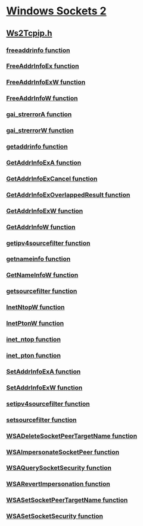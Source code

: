 # [Windows Sockets 2](../_winsock/index.md)
## [Ws2Tcpip.h](index.md)
### [freeaddrinfo function](../ws2tcpip/nf-ws2tcpip-freeaddrinfo.md)
### [FreeAddrInfoEx function](../ws2tcpip/nf-ws2tcpip-freeaddrinfoex.md)
### [FreeAddrInfoExW function](../ws2tcpip/nf-ws2tcpip-freeaddrinfoexw.md)
### [FreeAddrInfoW function](../ws2tcpip/nf-ws2tcpip-freeaddrinfow.md)
### [gai_strerrorA function](../ws2tcpip/nf-ws2tcpip-gai_strerrora.md)
### [gai_strerrorW function](../ws2tcpip/nf-ws2tcpip-gai_strerrorw.md)
### [getaddrinfo function](../ws2tcpip/nf-ws2tcpip-getaddrinfo.md)
### [GetAddrInfoExA function](../ws2tcpip/nf-ws2tcpip-getaddrinfoexa.md)
### [GetAddrInfoExCancel function](../ws2tcpip/nf-ws2tcpip-getaddrinfoexcancel.md)
### [GetAddrInfoExOverlappedResult function](../ws2tcpip/nf-ws2tcpip-getaddrinfoexoverlappedresult.md)
### [GetAddrInfoExW function](../ws2tcpip/nf-ws2tcpip-getaddrinfoexw.md)
### [GetAddrInfoW function](../ws2tcpip/nf-ws2tcpip-getaddrinfow.md)
### [getipv4sourcefilter function](../ws2tcpip/nf-ws2tcpip-getipv4sourcefilter.md)
### [getnameinfo function](../ws2tcpip/nf-ws2tcpip-getnameinfo.md)
### [GetNameInfoW function](../ws2tcpip/nf-ws2tcpip-getnameinfow.md)
### [getsourcefilter function](../ws2tcpip/nf-ws2tcpip-getsourcefilter.md)
### [InetNtopW function](../ws2tcpip/nf-ws2tcpip-inetntopw.md)
### [InetPtonW function](../ws2tcpip/nf-ws2tcpip-inetptonw.md)
### [inet_ntop function](../ws2tcpip/nf-ws2tcpip-inet_ntop.md)
### [inet_pton function](../ws2tcpip/nf-ws2tcpip-inet_pton.md)
### [SetAddrInfoExA function](../ws2tcpip/nf-ws2tcpip-setaddrinfoexa.md)
### [SetAddrInfoExW function](../ws2tcpip/nf-ws2tcpip-setaddrinfoexw.md)
### [setipv4sourcefilter function](../ws2tcpip/nf-ws2tcpip-setipv4sourcefilter.md)
### [setsourcefilter function](../ws2tcpip/nf-ws2tcpip-setsourcefilter.md)
### [WSADeleteSocketPeerTargetName function](../ws2tcpip/nf-ws2tcpip-wsadeletesocketpeertargetname.md)
### [WSAImpersonateSocketPeer function](../ws2tcpip/nf-ws2tcpip-wsaimpersonatesocketpeer.md)
### [WSAQuerySocketSecurity function](../ws2tcpip/nf-ws2tcpip-wsaquerysocketsecurity.md)
### [WSARevertImpersonation function](../ws2tcpip/nf-ws2tcpip-wsarevertimpersonation.md)
### [WSASetSocketPeerTargetName function](../ws2tcpip/nf-ws2tcpip-wsasetsocketpeertargetname.md)
### [WSASetSocketSecurity function](../ws2tcpip/nf-ws2tcpip-wsasetsocketsecurity.md)
